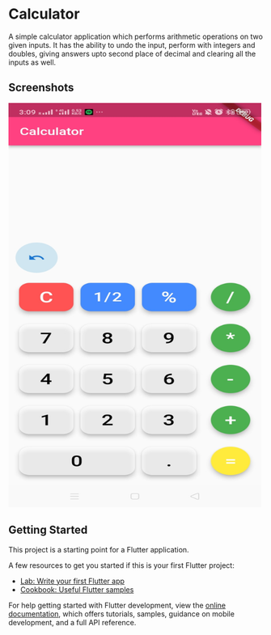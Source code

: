 # Calculator

A simple calculator application which performs arithmetic operations on two given inputs. It has the ability to undo the input, perform with integers and doubles, giving answers upto second place of decimal and clearing all the inputs as well.

## Screenshots

<img src="/Calculator.jpeg?raw=true" width="500" height="800">

## Getting Started

This project is a starting point for a Flutter application.

A few resources to get you started if this is your first Flutter project:

- [Lab: Write your first Flutter app](https://docs.flutter.dev/get-started/codelab)
- [Cookbook: Useful Flutter samples](https://docs.flutter.dev/cookbook)

For help getting started with Flutter development, view the
[online documentation](https://docs.flutter.dev/), which offers tutorials,
samples, guidance on mobile development, and a full API reference.
